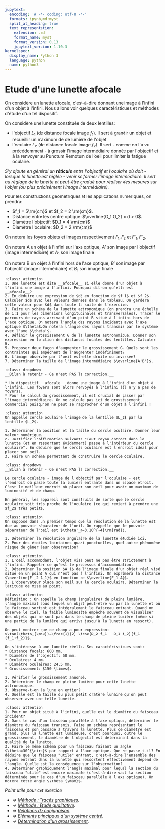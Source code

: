```yaml
---
jupytext:
  encoding: '# -*- coding: utf-8 -*-'
  formats: ipynb,md:myst
  split_at_heading: true
  text_representation:
    extension: .md
    format_name: myst
    format_version: 0.13
    jupytext_version: 1.10.3
kernelspec:
  display_name: Python 3
  language: python
  name: python3
---
```


# Etude d'une lunette afocale

On considère un lunette afocale, c'est-à-dire donnant une image à l'infini d'un objet à l'infini. Nous allons voir quelques caractéristiques et méthodes d'étude d'un tel dispositif.

On considère une lunette constituée de deux lentilles:
* l'objectif $L_1$ (de distance focale image $f_1$). Il sert à grandir un objet et recueillir un maximum de de lumière de l'objet
* l'oculaire $L_2$ (de distance focale image $f_2$). Il sert - comme on l'a vu précédemment - à grossir l'image intermédiaire donnée par l'objectif et à la renvoyer au Punctum Remotum de l’oeil pour limiter la fatigue oculaire.

_S'y ajoute en général un __réticule__ entre l'objectif et l'oculaire où doit - lorsque la lunette est réglée - venir se former l'image intermédiaire. Il sert au réglage de la lunette et peut-être gradué pour réaliser des mesures sur l'objet (ou plus précisément l'image intermédiaire)._

Pour les constructions géométriques et les applications numériques, on prendra:

* $f_1 = 5\rm{cm}$ et $f_2 = 2 \rm{cm}$.
* Distance entre les centre optique: $\overline{O_1 O_2} = d > 0$.
* Diamètre l'objectif: $D_1 = 4 \rm{cm}$
* Diamètre l'oculaire: $D_2 = 2 \rm{cm}$

On notera les foyers objets et images respectivement $F_1, F_2$ et $F'_1, F'_2$.

On notera A un objet à l'infini sur l'axe optique, $A'$ son image par l'objectif (image intermédiaire) et $A_1$ son image finale

On notera B un objet à l'infini hors de l'axe optique, $B'$ son image par l'objectif (image intermédiaire) et $B_1$ son image finale


````{admonition} Exercice - Généralités et grossissement
:class: attention
1. Une lunette est dite __afocale__ si elle donne d'un objet à l'infini une image à l'infini. Pourquoi dit-on qu'elle est __afocale__?
2. En déduire une expression de $d$ en fonction de $f_1$ et $f_2$. Calculer $d$ avec les valeurs données dans le tableau. On gardera cette valeur pour $d$ dans toute la suite de l'exercice.
3. Faire un schéma de la lunette astronomique (on prendra une échelle de 1:1 pour les dimensions longitudinales et transversales). Tracer le parcours de rayons arrivant d'un point B situé à l'infini hors de l'axe optique. On notera l'angle des rayons incidents avec l'axe optique $\theta$.On notera l'angle des rayons transmis par le système avec l'axe $\theta'$.
4. Définir le grossissement G de la lunette astronomique. Donner son expression en fonction des distances focales des lentilles. Calculer G.
5. Proposer deux façon d'augmenter le grossissement G. Quels sont les contraintes qui empêchent de l'augmenter indéfiniment?
6. L'image observée par l'oeil est-elle droite ou inversée? 
7. Déterminer la taille de l'image intermédiaire $\overline{A'B'}$.
````

````{important} 
:class: dropdown
__Bilan à retenir - Ce n'est PAS la correction.__

* Un dispositif __afocale__ donne une image à l'infini d'un objet à l'infini. Les foyers sont alors renvoyés à l'infini (il n'y a pas de foyers).
* Pour le calcul du grossissement, il est crucial de passer par l'image intermédiaire. On ne calcule pas ici de grossissement commercial puisqu'on ne peut se rapprocher d'un objet à l'infini !
````

````{admonition} Exercice - Cercle oculaire
:class: attention
On appelle cercle oculaire l'image de la lentille $L_1$ par la lentille $L_2$.

1. Déterminer la position et la taille du cercle oculaire. Donner leur valeur numérique.
2. Justifier l'affirmation suivante "Tout rayon entrant dans la lunette (et en ressortant évidemment) passe à l'intérieur du cercle oculaire". En déduire que le cercle oculaire est l'endroit idéal pour placer son oeil.
3. Faire un schéma permettant de construire le cercle oculaire.
````

````{important} 
:class: dropdown
__Bilan à retenir - Ce n'est PAS la correction.__

Le cercle oculaire - image de l'objectif par l'oculaire - est l'endroit où passe toute la lumière entrante dans un espace étroit. C'est le meilleur endroit où placer son oeil pour avoir un maximum de luminosité et de champ.

En général, les appareil sont construits de sorte que le cercle oculaire soit très proche de l'oculaire (ce qui revient à prendre une $f_2$ très petite.
````

````{admonition} Exercice - Limite de résolution
:class: attention
On suppose dans un premier temps que la résolution de la lunette est due au pouvoir séparateur de l'oeil. On rappelle que le pouvoir séparateur de l'oeil est $\theta'_m=3.10^{-4}\rm{rad}$.

1. Déterminer la résolution angulaire de la lunette étudiée ici.
2. Pour des étoiles lointaines quasi-ponctuelles, quel autre phénomène risque de gêner leur observation?
````

````{admonition} Exercice - Latitude de mise au point
:class: attention
1. L'oeil accommodant, l'objet visé peut ne pas être strictement à l'infini. Rappeler ce qu'est le processus d'accommodation.
2. Déterminer la position $A_1$ de l'image finale d'un objet réel visé situé en un point A qui n'est pas à l'infini. On exprimera la distance $\overline{F'_2 A_1}$ en fonction de $\overline{F_1 A}$.
3. L'observateur place son oeil sur le cercle oculaire. Déterminer la latitude de mise au point.
````

````{admonition} Exercice - Lunette réelle
:class: attention
Définitino : On appelle le champ (angulaire) de pleine lumière, l'angle maximal sous lequel un objet peut-être vu par la lunette et où le faisceau sortant est intégralement le faisceau entrant. Quand on observe le ciel, la faible luminosité empêche souvent de visualiser des objets qui ne sont pas dans le champ de pleine lumière (même si une partie de la lumière qui arrive jusqu'à la lunette en ressort).

On peut montrer que ce champ a pour expression: $\tan(\theta_{\max})=\frac{1}{2} \frac{D_2 f_1 - D_1 f_2}{f_1 (f_1+f_2)}$.

On s'intéresse à une lunette réelle. Ses caractéristiques sont:
* Distance focale: 600 mm.
* Diamètre de l'objectif: 50 mm.
* Oculaires: 4 mm.
* Diamètre oculaires: 24,5 mm.
* Grossissement: $150 \times$.

1. Vérifier le grossissement annoncé.
2. Déterminer le champ en pleine lumière pour cette lunette astronomique.
3. Observe-t-on la lune en entier?
4. Quelle est la taille du plus petit cratère lunaire qu'on peut observer avec une telle lunette.
````

````{admonition} Aller plus loin - Champ angulaire
:class: attention
1. Pour un objet situé à l'infini, quelle est le diamètre du faisceau incident?
2. Dans le cas d'un faisceau parallèle à l'axe optique, déterminer le diamètre du faisceau transmis. Faire un schéma représentant le faisceau et son passage à travers la lunette. Plus ce diamètre est grand, plus la lunette est lumineuse, c'est pourquoi, outre le grossissement, le diamètre de l'objectif est déterminant dans la qualité de la lunette.
3. Faire le même schéma pour un faisceau faisant un angle $\theta=30^{\circ}$ par rapport à l'axe optique. Que se passe-t-il? En déduire que le faisceau "utile" entrant, c'est-à-dire l'ensemble des rayons entrant dans la lunette qui ressortent effectivement dépend de l'angle. Quelle est la conséquence sur l'observation?
4. Déterminer graphiquement l'angle maximal pour lequel la section du faisceau "utile" est encore maximale (c'est-à-dire vaut la section déterminée pour le cas d'un faisceau parallèle à l'axe optique). On notera cette angle $\theta_{\max}$.
````

_Point utile pour cet exercice_
* _$\Longrightarrow$ [Méthode : Tracés graphiques](traces_gr)._
* _$\Longrightarrow$ [Méthode : Etude qualitative](lentille_qu)._
* _$\Longrightarrow$ [Relations de conjugaison](conjugaison)._
* _$\Longrightarrow$ [Eléments principaux d'un système centré](foyers)._
* _$\Longrightarrow$ [Détermination d'un grossissement](grossissement)._